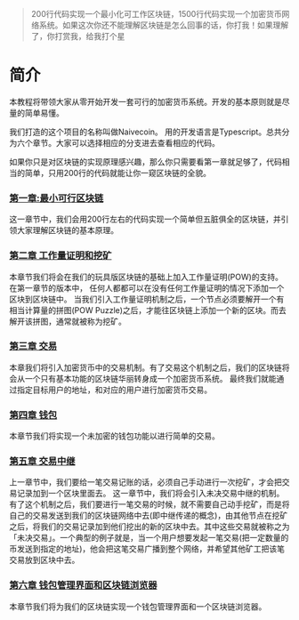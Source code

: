 >200行代码实现一个最小化可工作区块链，1500行代码实现一个加密货币网络系统。如果这次你还不能理解区块链是怎么回事的话，你打我！如果理解了，你打赏我，给我打个星

# 简介

本教程将带领大家从零开始开发一套可行的加密货币系统。开发的基本原则就是尽量的简单易懂。

我们打造的这个项目的名称叫做Naivecoin。 用的开发语言是Typescript。总共分为六个章节。大家可以选择相应的分支进去查看相应的代码。

如果你只是对区块链的实现原理感兴趣，那么你只需要看第一章就足够了，代码相当的简单，只用200行的代码就能让你一窥区块链的全貌。

### [第一章:最小可行区块链](https://github.com/zhubaitian/naivecoin/blob/chapter1/README.md)
这一章节中，我们会用200行左右的代码实现一个简单但五脏俱全的区块链，并引领大家理解区块链的基本原理。

### [第二章 工作量证明和挖矿](https://github.com/zhubaitian/naivecoin/blob/chapter2/README.md)
本章节我们将会在我们的玩具版区块链的基础上加入工作量证明(POW)的支持。在第一章节的版本中， 任何人都都可以在没有任何工作量证明的情况下添加一个区块到区块链中。 当我们引入工作量证明机制之后，一个节点必须要解开一个有相当计算量的拼图(POW Puzzle)之后，才能往区块链上添加一个新的区块。而去解开该拼图，通常就被称为挖矿。

### [第三章 交易](https://github.com/zhubaitian/naivecoin/blob/chapter3/README.md)
本章我们将引入加密货币中的交易机制。有了交易这个机制之后，我们的区块链将会从一个只有基本功能的区块链华丽转身成一个加密货币系统。 最终我们就能通过指定目标用户的地址，和对应的用户进行加密货币交易。

### [第四章 钱包](https://github.com/zhubaitian/naivecoin/blob/chapter4/README.md)
本章节我们将实现一个未加密的钱包功能以进行简单的交易。

### [第五章 交易中继](https://github.com/zhubaitian/naivecoin/blob/chapter5/README.md)
上一章节中，我们要给一笔交易记账的话，必须自己手动进行一次挖矿，才会把交易记录加到一个区块里面去。 这一章节中，我们将会引入未决交易中继的机制。有了这个机制之后，我们要进行一笔交易的时候，就不需要自己动手挖矿，而是将自己的交易发送到我们的区块链网络中去(即中继传递的概念)，由其他节点在挖矿之后，将我们的交易记录加到他们挖出的新的区块中去。其中这些交易就被称之为「未决交易」。一个典型的例子就是，当一个用户想要发起一笔交易(把一定数量的币发送到指定的地址)，他会把这笔交易广播到整个网络，并希望其他矿工把该笔交易放到区块中去。

### [第六章 钱包管理界面和区块链浏览器](https://github.com/zhubaitian/naivecoin/blob/chapter6/README.md)
本章节我们将为我们的区块链实现一个钱包管理界面和一个区块链浏览器。
